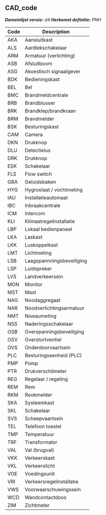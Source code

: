 ## CAD_code

*__Domeinlijst versie:__ d4*
*__Herkomst definitie:__ PNH*

|__Code__ |__Description__ |
|	--- | --- |
| AKA | Aansluitkast |
| ALS | Aardlekschakelaar |
| ARM | Armatuur (verlichting) |
| ASB | Afsluitboom |
| ASG | Akoestisch signaalgever |
| BDK | Bedieningskast |
| BEL | Bel |
| BMC | Brandmeldcentrale |
| BRB | Brandblusser |
| BRK | Brandklep/brandkraan |
| BRM | Brandmelder |
| BSK | Besturingskast |
| CAM | Camera |
| DKN | Drukknop |
| DLU | Detectielus |
| DRK | Drukknop |
| ESK | Schakelaar |
| FLS | Flow switch |
| GBA | Geluidsbaken |
| HYG | Hygrostaat / vochtmeting |
| IAU | Installatieautomaat |
| IBC | Inbraakcentrale |
| ICM | Intercom |
| KLI | Klimaatregelinstallatie |
| LBP | Lokaal bedienpaneel |
| LKA | Laskast |
| LKK | Luskoppelkast |
| LMT | Lichtmeting |
| LSB | Laagspannningsbeveiliging |
| LSP | Luidspreker |
| LVS | Landverkeersein |
| MON | Monitor |
| MST | Mast |
| NAG | Noodaggregaat |
| NAR | Noodverlichtingsarmatuur |
| NMT | Niveaumeting |
| NSS | Naderingsschakelaar |
| OSB | Overspanningsbeveiliging |
| OSV | Overstortventiel |
| OVS | Onderdoorvaartsein |
| PLC | Besturingseenheid (PLC) |
| PMP | Pomp |
| PTR | Drukverschilmeter |
| REG | Regelaar / regeling |
| REM | Rem |
| RKM | Rookmelder |
| SKA | Systeemkast |
| SKL | Schakelaar |
| SVS | Scheepvaartsein |
| TEL | Telefoon toestel |
| TMP | Temperatuur |
| TRF | Transformator |
| VAL | Val (brugval) |
| VKK | Verkeerskast |
| VKL | Verkeerslicht |
| VOE | Voedingsunit |
| VRI | Verkeersregelinstallatie |
| VWS | Voorwaarschuwingssein |
| WCD | Wandcontactdoos |
| ZIM | Zichtmeter |

